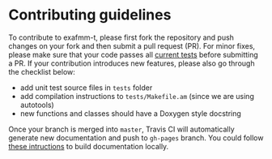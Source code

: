 # Contributing guidelines

To contribute to exafmm-t, please first fork the repository and push changes on your fork and then submit a pull request (PR).
For minor fixes, please make sure that your code passes all [current tests](https://exafmm.github.io/exafmm-t/compile.html#install-exafmm-t) before submitting a PR.
If your contribution introduces new features, please also go through the checklist below:

- add unit test source files in `tests` folder
- add compilation instructions to `tests/Makefile.am` (since we are using autotools)
- new functions and classes should have a Doxygen style docstring

Once your branch is merged into `master`, Travis CI will automatically generate new documentation and push to `gh-pages` branch.
You could follow [these intructions](https://exafmm.github.io/exafmm-t/documentation.html) to build documentation locally.